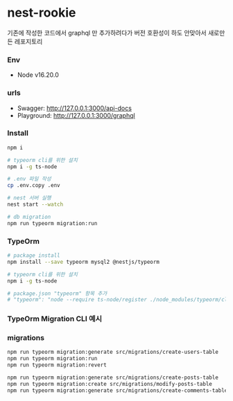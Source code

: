 # nest-rookie
기존에 작성한 코드에서 graphql 만 추가하려다가 버전 호환성이 하도 안맞아서
새로만든 레포지토리


### Env
- Node v16.20.0


### urls
- Swagger: http://127.0.0.1:3000/api-docs
- Playground: http://127.0.0.1:3000/graphql


### Install
```sh
npm i

# typeorm cli를 위한 설치
npm i -g ts-node

# .env 파일 작성
cp .env.copy .env

# nest 서버 실행
nest start --watch

# db migration
npm run typeorm migration:run

```



### TypeOrm
```sh
# package install
npm install --save typeorm mysql2 @nestjs/typeorm

# typeorm cli를 위한 설치
npm i -g ts-node

# package.json "typeorm" 항목 추가
# "typeorm": "node --require ts-node/register ./node_modules/typeorm/cli.js -d data-source.ts"
```


### TypeOrm Migration CLI 예시
### migrations
```sh
npm run typeorm migration:generate src/migrations/create-users-table
npm run typeorm migration:run
npm run typeorm migration:revert

npm run typeorm migration:generate src/migrations/create-posts-table
npm run typeorm migration:create src/migrations/modify-posts-table
npm run typeorm migration:generate src/migrations/create-comments-table
```

